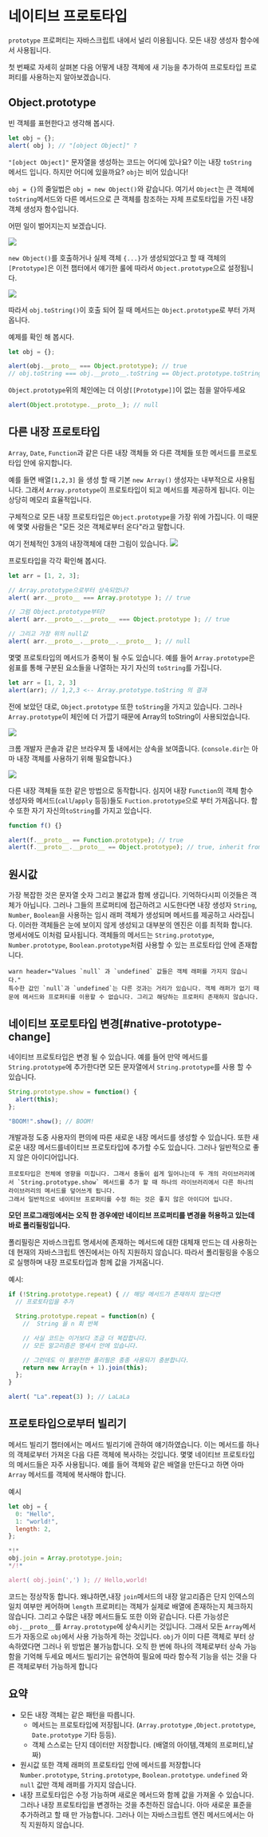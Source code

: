 # 네이티브 프로토타입

`prototype` 프로퍼티는 자바스크립트 내에서 널리 이용됩니다. 모든 내장 생성자 함수에서 사용됩니다.

첫 번째로 자세히 살펴본 다음 어떻게 내장 객체에 새 기능을 추가하여 프로토타입 프로퍼티를 사용하는지 알아보겠습니다.

## Object.prototype

빈 객체를 표현한다고 생각해 봅시다.

```js run
let obj = {};
alert( obj ); // "[object Object]" ?
```

`"[object Object]"` 문자열을 생성하는 코드는 어디에 있나요? 이는 내장 `toString` 메서드 입니다. 하지만 어디에 있을까요? `obj`는 비어 있습니다!


 `obj = {}`의 줄일법은  `obj = new Object()`와 같습니다. 여기서 `Object`는 큰 객체에 `toString`메서드와 다른 메서드으로 큰 객체를 참조하는 자체 프로토타입을 가진 내장 객체 생성자 함수입니다.


어떤 일이 벌어지는지 보겠습니다.

![](object-prototype.svg)

`new Object()`를 호출하거나 실제 객체  `{...}`가 생성되었다고 할 때 객체의 `[Prototype]`은 이전 챕터에서 얘기한 룰에 따라서 `Object.prototype`으로 설정됩니다. 

![](object-prototype-1.svg)

따라서 `obj.toString()`이 호출 되어 질 때 메서드는 `Object.prototype`로 부터 가져옵니다.

예제를 확인 해 봅시다.

```js run
let obj = {};

alert(obj.__proto__ === Object.prototype); // true
// obj.toString === obj.__proto__.toString == Object.prototype.toString
```


`Object.prototype`위의 체인에는 더 이상`[[Prototype]]`이 없는 점을 알아두세요  
```js run
alert(Object.prototype.__proto__); // null
```

## 다른 내장 프로토타입

 `Array`, `Date`, `Function`과 같은 다른 내장 객체들 와 다른 객체들 또한 메서드를 프로토타입 안에 유지합니다.

예를 들면 배열`[1,2,3]` 을 생성 할 때 기본 `new Array()` 생성자는 내부적으로 사용됩니다. 그래서 `Array.prototype`이 프로토타입이 되고 메서드를 제공하게 됩니다. 이는 상당히 메모리 효율적입니다.

구체적으로 모든 내장 프로토타입은 `Object.prototype`을 가장 위에 가집니다. 이 때문에 몇몇 사람들은 "모든 것은 객체로부터 온다"라고 말합니다.

여기 전체적인 3개의 내장객체에 대한 그림이 있습니다.
![](native-prototypes-classes.svg)

프로토타입을 각각 확인해 봅시다.
```js run
let arr = [1, 2, 3];

// Array.prototype으로부터 상속되었나?
alert( arr.__proto__ === Array.prototype ); // true

// 그럼 Object.prototype부터?
alert( arr.__proto__.__proto__ === Object.prototype ); // true

// 그리고 가장 위의 null값 
alert( arr.__proto__.__proto__.__proto__ ); // null
```

몇몇 프로토타입의 메서드가 중복이 될 수도 있습니다. 예를 들어 `Array.prototype`은 쉼표를 통해 구분된 요소들을 나열하는 자기 자신의 `toString`를 가집니다.


```js run
let arr = [1, 2, 3]
alert(arr); // 1,2,3 <-- Array.prototype.toString 의 결과
```

전에 보았던 대로, `Object.prototype` 또한 `toString`을 가지고 있습니다. 그러나 `Array.prototype`이 체인에 더 가깝기 때문에 Array의 toString이 사용되었습니다. 

![](native-prototypes-array-tostring.svg)


크롬 개발자 콘솔과 같은 브라우져 툴 내에서는 상속을 보여줍니다. (`console.dir`는 아마 내장 객체를 사용하기 위해 필요합니다.)

![](console_dir_array.png)

다른 내장 객체들 또한 같은 방법으로 동작합니다. 심지어 내장 `Function`의 객체 함수 생성자와 메서드(`call`/`apply` 등등)들도  `Fuction.prototype`으로 부터 가져옵니다. 함수 또한 자기 자신의`toString`를 가지고 있습니다.
```js run
function f() {}

alert(f.__proto__ == Function.prototype); // true
alert(f.__proto__.__proto__ == Object.prototype); // true, inherit from objects
```

## 원시값
가장 복잡한 것은 문자열 숫자 그리고 불값과 함께 생깁니다.
기억하다시피 이것들은 객체가 아닙니다. 그러나 그들의 프로퍼티에 접근하려고 시도한다면 내장 생성자 `String`, `Number`, `Boolean`을 사용하는 임시 래퍼 객체가 생성되며 메서드를 제공하고 사라집니다.
이러한 객체들은 눈에 보이지 않게 생성되고 대부분의 엔진은 이를 최적화 합니다. 명세서에도 이처럼 묘사됩니다. 객체들의 메서드는 `String.prototype`, `Number.prototype`, `Boolean.prototype`처럼 사용할 수 있는 프로토타입 안에 존재합니다.

```
warn header="Values `null` 과 `undefined` 값들은 객체 래퍼를 가지지 않습니다."
특수한 값인 `null`과 `undefined`는 다른 것과는 거리가 있습니다. 객체 래퍼가 없기 때문에 메서드와 프로퍼티를 이용할 수 없습니다. 그리고 해당하는 프로퍼티 존재하지 않습니다.
```

## 네이티브 포로토타입 변경[#native-prototype-change] 

네이티브 프로토타입은 변경 될 수 있습니다. 예를 들어 만약 메서드를 `String.prototype`에 추가한다면 모든 문자열에서 `String.prototype`를 사용 할 수 있습니다. 

```js run
String.prototype.show = function() {
  alert(this);
};

"BOOM!".show(); // BOOM!
```
개발과정 도중 사용자의 편의에 따른 새로운 내장 메서드를 생성할 수 있습니다. 또한 새로운 내장 메서드를네이티브 프로토타입에 추가할 수도 있습니다. 그러나 일반적으로 좋지 않은 아이디어입니다.

```warn
프로토타입은 전체에 영향을 미칩니다. 그래서 충돌이 쉽게 일어나는데 두 개의 라이브러리에서 `String.prototype.show` 메서드를 추가 할 때 하나의 라이브러리에서 다른 하나의 라이브러리의 메서드를 덮어쓰게 됩니다.
그래서 일반적으로 네이티브 프로퍼티를 수정 하는 것은 좋지 않은 아이디어 입니다.
```

**모던 프로그래밍에서는 오직 한 경우에만 네이티브 프로퍼티를 변경을 허용하고 있는데 바로 폴리필링입니다.**

폴리필링은 자바스크립트 명세서에 존재하는 메서드에 대한 대체재 만드는 데 사용하는데 현재의 자바스크립트 엔진에서는 아직 지원하지 않습니다.
따라서 폴리필링을 수동으로 실행하며 내장 프로토타입과 함께 값을 가져옵니다.

예시:

```js run
if (!String.prototype.repeat) { // 해당 메서드가 존재하지 않는다면
  // 프로토타입을 추가

  String.prototype.repeat = function(n) {
    //  String 을 n 회 반복

    // 사실 코드는 이거보다 조금 더 복잡합니다.
    // 모든 알고리즘은 명세서 안에 있습니다.

    // 그런데도 이 불완전한 폴리필은 종종 사용되기 충분합니다.
    return new Array(n + 1).join(this);
  };
}

alert( "La".repeat(3) ); // LaLaLa
```


## 프로토타입으로부터 빌리기

메서드 빌리기 챕터에서는 메서드 빌리기에 관하여 얘기하였습니다.
이는 메서드를 하나의 객체로부터 가져온 다음 다른 객체에 복사하는 것입니다.
몇몇 네이티브 프로토타입의 메서드들은 자주 사용됩니다.
예를 들어 객체와 같은 배열을 만든다고 하면 아마 `Array` 메서드를 객체에 복사해야 합니다. 

예시

```js run
let obj = {
  0: "Hello",
  1: "world!",
  length: 2,
};

*!*
obj.join = Array.prototype.join;
*/!*

alert( obj.join(',') ); // Hello,world!
```

코드는 정상작동 합니다. 왜냐하면,내장 `join`메서드의 내장 알고리즘은 단지 인덱스의 일치 여부만 케어하며 `length` 프로퍼티는 객체가 실제로 배열에 존재하는지 체크하지 않습니다. 그리고 수많은 내장 메서드들도 또한 이와 같습니다.
다른 가능성은 `obj.__proto__`를 `Array.prototype`에 상속시키는 것입니다. 그래서 모든 `Array`메서드가 자동으로 `obj`에서 사용 가능하게 하는 것입니다. 
 `obj`가 이미 다른 객체로 부터 상속하였다면 그러나 위 방법은 불가능합니다. 오직 한 번에 하나의 객체로부터 상속 가능함을 기억해 두세요 
메서드 빌리기는 유연하여 필요에 따라 함수적 기능을 섞는 것을 다른 객체로부터 가능하게 합니다  

## 요약

- 모든 내장 객체는 같은 패턴을 따릅니다.
    - 메서드는 프로토타입에 저장됩니다. (`Array.prototype` ,`Object.prototype`, `Date.prototype` 기타 등등).
    - 객체 스스로는 단지 데이터만 저장합니다. (배열의 아이템,객체의 프로퍼티,날짜)
- 원시값 또한 객체 래퍼의 프로토타입 안에 메서드를 저장합니다  `Number.prototype`, `String.prototype`, `Boolean.prototype`. `undefined` 와 `null` 값만 객체 래퍼를 가지지 않습니다. 
- 내장 프로토타입은 수정 가능하며 새로운 메서드와 함께 값을 가져올 수 있습니다. 그러나 내장 프로토타입을 변경하는 것을 추천하진 않습니다. 아마 새로운 표준을 추가하려고 할 때 만 가능합니다. 그러나 이는 자바스크립트 엔진 메서드에서는 아직 지원하지 않습니다.
